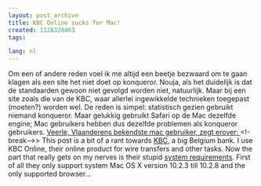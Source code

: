 ```yaml
---
layout: post_archive
title: KBC Online sucks for Mac!
created: 1128328463
tags:

lang: nl
---
```

Om een of andere reden voel ik me altijd een beetje bezwaard om te gaan klagen als een site het niet doet op konqueror. Nouja, als het duidelijk is dat de standaarden gewoon niet gevolgd worden niet, natuurlijk. Maar bij een site zoals die van de KBC, waar allerlei ingewikkelde technieken toegepast (moeten?) worden wel. De reden is simpel: statistisch gezien gebruikt niemand konqueror. Maar gelukkig gebruikt Safari op de Mac dezelfde engine; Mac gebruikers hebben dus dezelfde problemen als konqueror gebruikers. [Veerle, Vlaanderens bekendste mac gebruiker, zegt erover: ](http://veerle.duoh.com/comments.php?id=388_0_2_0_C)<!-break-->> This post is a bit of a rant towards [KBC](http://www.kbc.be), a big Belgium bank. I use KBC Online, their online product for wire transfers and other tasks. Now the part that really gets on my nerves is their stupid [system requirements](https://www.kbc.be/IPA/D9e01/~N/~KBC/-BZIQJDK/BZISDZF/BZJ6N7G/BZJ6J7Z/BZJ6IOJ). First of all they only support system Mac OS X version 10.2.3 till 10.2.8 and the only supported browser...
